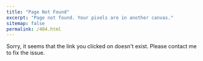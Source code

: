 ```yaml
---
title: "Page Not Found"
excerpt: "Page not found. Your pixels are in another canvas."
sitemap: false
permalink: /404.html
---
```


Sorry, it seems that the link you clicked on doesn't exist. Please contact me to fix the issue.

